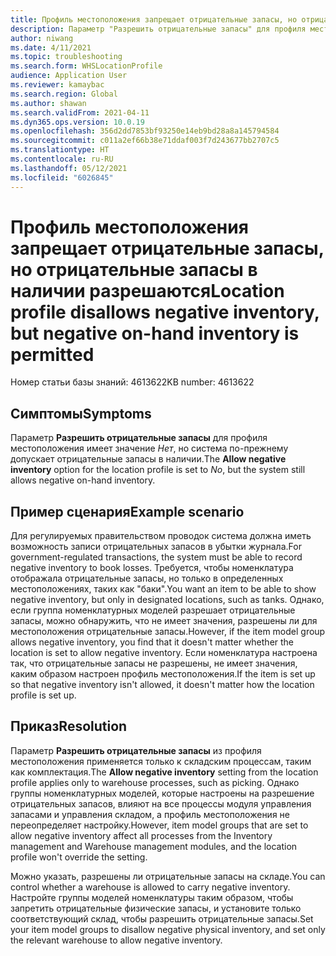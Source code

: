 ```yaml
---
title: Профиль местоположения запрещает отрицательные запасы, но отрицательные запасы в наличии разрешаются
description: Параметр "Разрешить отрицательные запасы" для профиля местоположения имеет значение "Нет", но система по-прежнему допускает отрицательные запасы в наличии.
author: niwang
ms.date: 4/11/2021
ms.topic: troubleshooting
ms.search.form: WHSLocationProfile
audience: Application User
ms.reviewer: kamaybac
ms.search.region: Global
ms.author: shawan
ms.search.validFrom: 2021-04-11
ms.dyn365.ops.version: 10.0.19
ms.openlocfilehash: 356d2dd7853bf93250e14eb9bd28a8a145794584
ms.sourcegitcommit: c011a2ef66b38e71ddaf003f7d243677bb2707c5
ms.translationtype: HT
ms.contentlocale: ru-RU
ms.lasthandoff: 05/12/2021
ms.locfileid: "6026845"
---
```

# <a name="location-profile-disallows-negative-inventory-but-negative-on-hand-inventory-is-permitted"></a><span data-ttu-id="3581f-103">Профиль местоположения запрещает отрицательные запасы, но отрицательные запасы в наличии разрешаются</span><span class="sxs-lookup"><span data-stu-id="3581f-103">Location profile disallows negative inventory, but negative on-hand inventory is permitted</span></span>

<span data-ttu-id="3581f-104">Номер статьи базы знаний: 4613622</span><span class="sxs-lookup"><span data-stu-id="3581f-104">KB number: 4613622</span></span>

## <a name="symptoms"></a><span data-ttu-id="3581f-105">Симптомы</span><span class="sxs-lookup"><span data-stu-id="3581f-105">Symptoms</span></span>

<span data-ttu-id="3581f-106">Параметр **Разрешить отрицательные запасы** для профиля местоположения имеет значение *Нет*, но система по-прежнему допускает отрицательные запасы в наличии.</span><span class="sxs-lookup"><span data-stu-id="3581f-106">The **Allow negative inventory** option for the location profile is set to *No*, but the system still allows negative on-hand inventory.</span></span>

## <a name="example-scenario"></a><span data-ttu-id="3581f-107">Пример сценария</span><span class="sxs-lookup"><span data-stu-id="3581f-107">Example scenario</span></span>

<span data-ttu-id="3581f-108">Для регулируемых правительством проводок система должна иметь возможность записи отрицательных запасов в убытки журнала.</span><span class="sxs-lookup"><span data-stu-id="3581f-108">For government-regulated transactions, the system must be able to record negative inventory to book losses.</span></span> <span data-ttu-id="3581f-109">Требуется, чтобы номенклатура отображала отрицательные запасы, но только в определенных местоположениях, таких как "баки".</span><span class="sxs-lookup"><span data-stu-id="3581f-109">You want an item to be able to show negative inventory, but only in designated locations, such as tanks.</span></span> <span data-ttu-id="3581f-110">Однако, если группа номенклатурных моделей разрешает отрицательные запасы, можно обнаружить, что не имеет значения, разрешены ли для местоположения отрицательные запасы.</span><span class="sxs-lookup"><span data-stu-id="3581f-110">However, if the item model group allows negative inventory, you find that it doesn't matter whether the location is set to allow negative inventory.</span></span> <span data-ttu-id="3581f-111">Если номенклатура настроена так, что отрицательные запасы не разрешены, не имеет значения, каким образом настроен профиль местоположения.</span><span class="sxs-lookup"><span data-stu-id="3581f-111">If the item is set up so that negative inventory isn't allowed, it doesn't matter how the location profile is set up.</span></span>

## <a name="resolution"></a><span data-ttu-id="3581f-112">Приказ</span><span class="sxs-lookup"><span data-stu-id="3581f-112">Resolution</span></span>

<span data-ttu-id="3581f-113">Параметр **Разрешить отрицательные запасы** из профиля местоположения применяется только к складским процессам, таким как комплектация.</span><span class="sxs-lookup"><span data-stu-id="3581f-113">The **Allow negative inventory** setting from the location profile applies only to warehouse processes, such as picking.</span></span> <span data-ttu-id="3581f-114">Однако группы номенклатурных моделей, которые настроены на разрешение отрицательных запасов, влияют на все процессы модуля управления запасами и управления складом, а профиль местоположения не переопределяет настройку.</span><span class="sxs-lookup"><span data-stu-id="3581f-114">However, item model groups that are set to allow negative inventory affect all processes from the Inventory management and Warehouse management modules, and the location profile won't override the setting.</span></span>

<span data-ttu-id="3581f-115">Можно указать, разрешены ли отрицательные запасы на складе.</span><span class="sxs-lookup"><span data-stu-id="3581f-115">You can control whether a warehouse is allowed to carry negative inventory.</span></span> <span data-ttu-id="3581f-116">Настройте группы моделей номенклатуры таким образом, чтобы запретить отрицательные физические запасы, и установите только соответствующий склад, чтобы разрешить отрицательные запасы.</span><span class="sxs-lookup"><span data-stu-id="3581f-116">Set your item model groups to disallow negative physical inventory, and set only the relevant warehouse to allow negative inventory.</span></span>

